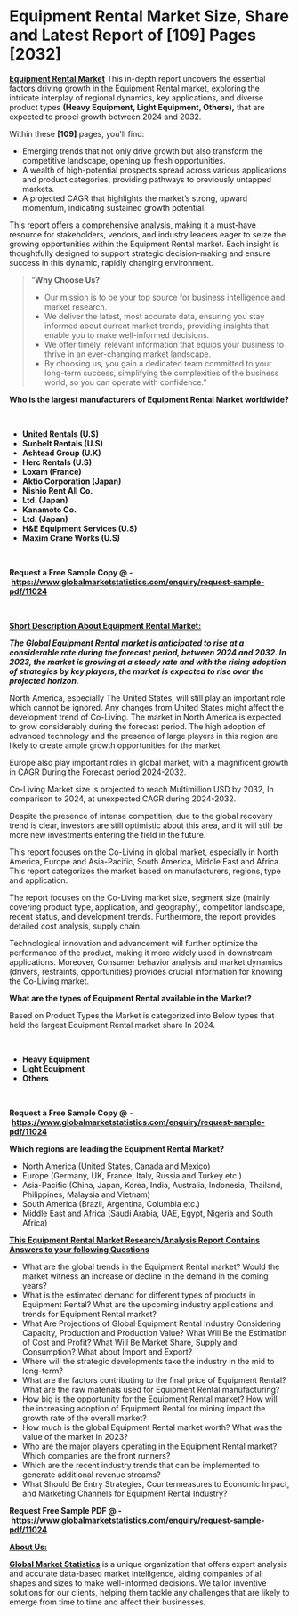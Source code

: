 <h1>Equipment Rental Market Size, Share and Latest Report of [109] Pages [2032]</h1>
<p><a href="https://www.globalmarketstatistics.com/market-reports/equipment-rental-market-11024"><strong>Equipment Rental Market</strong></a> This in-depth report uncovers the essential factors driving growth in the Equipment Rental market, exploring the intricate interplay of regional dynamics, key applications, and diverse product types <strong>(Heavy Equipment, Light Equipment, Others),</strong> that are expected to propel growth between 2024 and 2032.</p>
<p>Within these <strong>[109]</strong> pages, you'll find:</p>
<ul>
<li>Emerging trends that not only drive growth but also transform the competitive landscape, opening up fresh opportunities.</li>
<li>A wealth of high-potential prospects spread across various applications and product categories, providing pathways to previously untapped markets.</li>
<li>A projected CAGR that highlights the market&rsquo;s strong, upward momentum, indicating sustained growth potential.</li>
</ul>
<p>This report offers a comprehensive analysis, making it a must-have resource for stakeholders, vendors, and industry leaders eager to seize the growing opportunities within the Equipment Rental market. Each insight is thoughtfully designed to support strategic decision-making and ensure success in this dynamic, rapidly changing environment.</p>
<blockquote class="">
<p>&ldquo;<strong>Why Choose Us? </strong></p>
<ul>
<li>Our mission is to be your top source for business intelligence and market research.</li>
<li>We deliver the latest, most accurate data, ensuring you stay informed about current market trends, providing insights that enable you to make well-informed decisions.</li>
<li>We offer timely, relevant information that equips your business to thrive in an ever-changing market landscape.</li>
<li>By choosing us, you gain a dedicated team committed to your long-term success, simplifying the complexities of the business world, so you can operate with confidence.&rdquo;</li>
</ul>
</blockquote>
<p><strong>Who is the largest manufacturers of Equipment Rental Market worldwide?</strong></p>
<p>&nbsp;</p>
<ul>
<li><strong>United Rentals (U.S)</strong></li>
<li><strong>Sunbelt Rentals (U.S)</strong></li>
<li><strong>Ashtead Group (U.K)</strong></li>
<li><strong>Herc Rentals (U.S)</strong></li>
<li><strong>Loxam (France)</strong></li>
<li><strong>Aktio Corporation (Japan)</strong></li>
<li><strong>Nishio Rent All Co.</strong></li>
<li><strong>Ltd. (Japan)</strong></li>
<li><strong>Kanamoto Co.</strong></li>
<li><strong>Ltd. (Japan)</strong></li>
<li><strong>H&amp;E Equipment Services (U.S)</strong></li>
<li><strong>Maxim Crane Works (U.S)</strong></li>
</ul>
<p>&nbsp;</p>
<p><strong>Request a Free Sample Copy @ -&nbsp;</strong><a href="https://www.globalmarketstatistics.com/enquiry/request-sample-pdf/11024"><strong>https://www.globalmarketstatistics.com/enquiry/request-sample-pdf/11024</strong></a></p>
<p>&nbsp;</p>
<p><strong><u>Short Description About Equipment Rental Market:</u></strong></p>
<p><strong><em>The Global Equipment Rental market is anticipated to rise at a considerable rate during the forecast period, between 2024 and 2032. In 2023, the market is growing at a steady rate and with the rising adoption of strategies by key players, the market is expected to rise over the projected horizon.</em></strong></p>
<p>North America, especially The United States, will still play an important role which cannot be ignored. Any changes from United States might affect the development trend of Co-Living. The market in North America is expected to grow considerably during the forecast period. The high adoption of advanced technology and the presence of large players in this region are likely to create ample growth opportunities for the market.</p>
<p>Europe also play important roles in global market, with a magnificent growth in CAGR During the Forecast period 2024-2032.</p>
<p>Co-Living Market size is projected to reach Multimillion USD by 2032, In comparison to 2024, at unexpected CAGR during 2024-2032.</p>
<p>Despite the presence of intense competition, due to the global recovery trend is clear, investors are still optimistic about this area, and it will still be more new investments entering the field in the future.</p>
<p>This report focuses on the Co-Living in global market, especially in North America, Europe and Asia-Pacific, South America, Middle East and Africa. This report categorizes the market based on manufacturers, regions, type and application.</p>
<p>The report focuses on the Co-Living market size, segment size (mainly covering product type, application, and geography), competitor landscape, recent status, and development trends. Furthermore, the report provides detailed cost analysis, supply chain.</p>
<p>Technological innovation and advancement will further optimize the performance of the product, making it more widely used in downstream applications. Moreover, Consumer behavior analysis and market dynamics (drivers, restraints, opportunities) provides crucial information for knowing the Co-Living market.</p>
<p><strong>What are the types of Equipment Rental available in the Market?</strong></p>
<p>Based on Product Types the Market is categorized into Below types that held the largest Equipment Rental market share In 2024.</p>
<p>&nbsp;</p>
<ul>
<li><strong>Heavy Equipment</strong></li>
<li><strong>Light Equipment</strong></li>
<li><strong>Others</strong></li>
</ul>
<p>&nbsp;</p>
<p><strong>Request a Free Sample Copy @</strong>&nbsp;-&nbsp;<a href="https://www.globalmarketstatistics.com/enquiry/request-sample-pdf/11024"><strong>https://www.globalmarketstatistics.com/enquiry/request-sample-pdf/11024</strong></a></p>
<p><strong>Which regions are leading the Equipment Rental Market?</strong></p>
<ul>
<li>North America (United States, Canada and Mexico)</li>
<li>Europe (Germany, UK, France, Italy, Russia and Turkey etc.)</li>
<li>Asia-Pacific (China, Japan, Korea, India, Australia, Indonesia, Thailand, Philippines, Malaysia and Vietnam)</li>
<li>South America (Brazil, Argentina, Columbia etc.)</li>
<li>Middle East and Africa (Saudi Arabia, UAE, Egypt, Nigeria and South Africa)</li>
</ul>
<p><strong><u>This Equipment Rental Market Research/Analysis Report Contains Answers to your following Questions</u></strong></p>
<ul>
<li>What are the global trends in the Equipment Rental market? Would the market witness an increase or decline in the demand in the coming years?</li>
<li>What is the estimated demand for different types of products in Equipment Rental? What are the upcoming industry applications and trends for Equipment Rental market?</li>
<li>What Are Projections of Global Equipment Rental Industry Considering Capacity, Production and Production Value? What Will Be the Estimation of Cost and Profit? What Will Be Market Share, Supply and Consumption? What about Import and Export?</li>
<li>Where will the strategic developments take the industry in the mid to long-term?</li>
<li>What are the factors contributing to the final price of Equipment Rental? What are the raw materials used for Equipment Rental manufacturing?</li>
<li>How big is the opportunity for the Equipment Rental market? How will the increasing adoption of Equipment Rental for mining impact the growth rate of the overall market?</li>
<li>How much is the global Equipment Rental market worth? What was the value of the market In 2023?</li>
<li>Who are the major players operating in the Equipment Rental market? Which companies are the front runners?</li>
<li>Which are the recent industry trends that can be implemented to generate additional revenue streams?</li>
<li>What Should Be Entry Strategies, Countermeasures to Economic Impact, and Marketing Channels for Equipment Rental Industry?</li>
</ul>
<p><strong>Request Free Sample PDF @ -&nbsp;</strong><a href="https://www.globalmarketstatistics.com/enquiry/request-sample-pdf/11024"><strong>https://www.globalmarketstatistics.com/enquiry/request-sample-pdf/11024</strong></a></p>
<p><strong><u>About Us:</u></strong></p>
<p><a href="https://www.globalmarketstatistics.com/"><strong>Global Market Statistics</strong></a>&nbsp;is a unique organization that offers expert analysis and accurate data-based market intelligence, aiding companies of all shapes and sizes to make well-informed decisions. We tailor inventive solutions for our clients, helping them tackle any challenges that are likely to emerge from time to time and affect their businesses.</p>